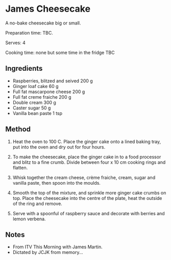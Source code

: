 # James Cheesecake

A no-bake cheesecake big or small.

Preparation time: TBC.

Serves: 4

Cooking time: none but some time in the fridge TBC

## Ingredients

- Raspberries, blitzed and seived 200 g
- Ginger loaf cake 60 g
- Full fat mascarpone cheese 200 g
- Full fat creme fraiche 200 g
- Double cream 300 g
- Caster sugar 50 g
- Vanilla bean paste 1 tsp

## Method

1. Heat the oven to 100 C. Place the ginger cake onto a lined baking tray, put into the oven and dry out for four hours.

1. To make the cheesecake, place the ginger cake in to a food processor and blitz to a fine crumb. Divide between four x 10 cm cooking rings and flatten.

1. Whisk together the cream cheese, crème fraiche, cream, sugar and vanilla paste, then spoon into the moulds.

1. Smooth the top of the mixture, and sprinkle more ginger cake crumbs on top. Place the cheesecake into the centre of the plate, heat the outside of the ring and remove.

1. Serve with a spoonful of raspberry sauce and decorate with berries and lemon verbena.

## Notes

- From ITV This Morning with James Martin.
- Dictated by JCJK from memory...
